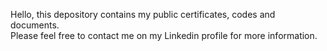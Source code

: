 Hello, this depository contains my public certificates, codes and documents.<br/>
Please feel free to contact me on my Linkedin profile for more information.
